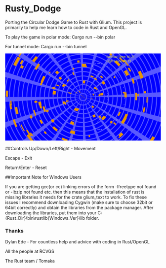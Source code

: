 # Rusty_Dodge
Porting the Circular Dodge Game to Rust with Glium. This project is primarily to help me learn how to code in Rust and OpenGL.

To play the game in polar mode: Cargo run --bin polar

For tunnel mode: Cargo run --bin tunnel

![](https://github.com/Jonesey13/Rusty_Dodge/blob/master/rusty_dodge.png)

##Controls
Up/Down/Left/Right - Movement 

Escape - Exit 

Return/Enter - Reset

##Important Note for Windows Users

If you are getting gcc(or cc) linking errors of the form -lfreetype not found or -lbzip not found etc. then this means that the installation of rust is missing libraries it needs for the crate glium_text to work. To fix these issues I recommend downloading Cygwin (make sure to choose 32bit or 64bit correctly) and obtain the libraries from the package manager. After downloading the libraries, put them into your C:\{Rust_Dir}\bin\rustlib\{Windows_Ver}\lib folder.

### Thanks
Dylan Ede - For countless help and advice with coding in Rust/OpenGL

All the people at RCVGS

The Rust team / Tomaka 

